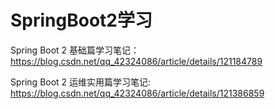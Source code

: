 # SpringBoot2学习
Spring Boot 2 基础篇学习笔记： https://blog.csdn.net/qq_42324086/article/details/121184789

Spring Boot 2 运维实用篇学习笔记:  https://blog.csdn.net/qq_42324086/article/details/121386859
